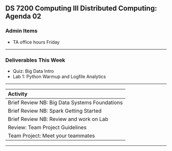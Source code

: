 ## DS 7200 Computing III Distributed Computing: Agenda 02


### Admin Items

- TA office hours Friday

---

### Deliverables This Week

- Quiz: Big Data Intro
- Lab 1: Python Warmup and Logfile Analytics

--- 

| Activity   |
| :----------- |
| Brief Review NB: Big Data Systems Foundations |
| Brief Review NB: Spark Getting Started |
| Brief Review NB: Review and work on Lab |
| Review: Team Project Guidelines |
| Team Project: Meet your teammates |

---
